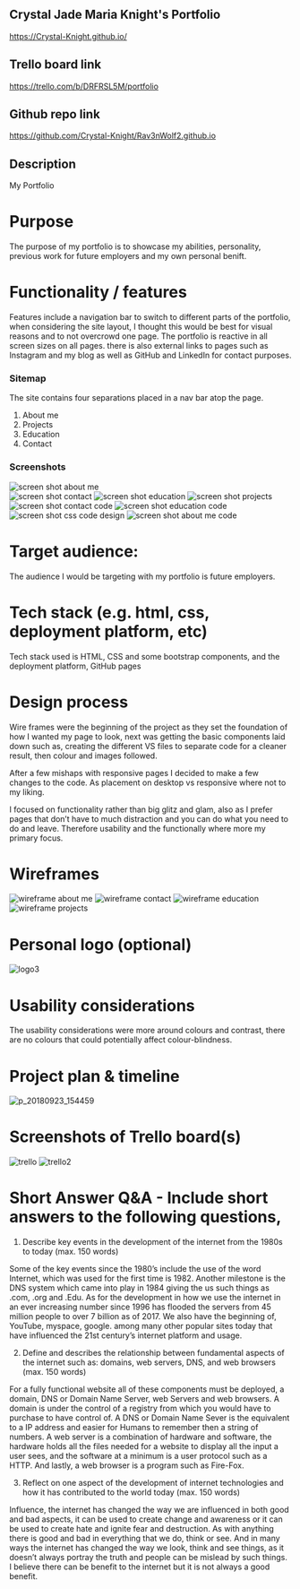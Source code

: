 ## Crystal Jade Maria Knight's Portfolio 

https://Crystal-Knight.github.io/



## Trello board link 

https://trello.com/b/DRFRSL5M/portfolio

## Github repo link 
https://github.com/Crystal-Knight/Rav3nWolf2.github.io


## Description
My Portfolio


# Purpose
The purpose of my portfolio is to showcase my abilities, personality, previous work for future employers and my own personal benift. 


# Functionality / features
Features include a navigation bar to switch to different parts of the portfolio, when considering the site layout, I thought this would be best for visual reasons and to not overcrowd one page.
The portfolio is reactive in all screen sizes on all pages. 
there is also external links to pages such as Instagram and my blog as well as GitHub and LinkedIn for contact purposes.


### Sitemap

The site contains four separations placed in a nav bar atop the page.

1. About me
2. Projects
3. Education
4. Contact
 



### Screenshots
![screen shot about me](https://user-images.githubusercontent.com/42673737/45924262-39e5b380-bf3f-11e8-91c4-3b31307d7ce1.PNG)   
![screen shot contact](https://user-images.githubusercontent.com/42673737/45924265-5eda2680-bf3f-11e8-8675-b44992192315.PNG)
![screen shot education](https://user-images.githubusercontent.com/42673737/45924270-7d402200-bf3f-11e8-8e15-e1c9fbd05dca.PNG)
![screen shot projects](https://user-images.githubusercontent.com/42673737/45924272-86c98a00-bf3f-11e8-9954-95fd18e6a380.PNG)   
![screen shot contact code](https://user-images.githubusercontent.com/42673737/45924264-54b82800-bf3f-11e8-86ce-9bc4e6cd9e71.PNG)
![screen shot education code](https://user-images.githubusercontent.com/42673737/45924268-731e2380-bf3f-11e8-8dc2-59bd0a84d64c.PNG)
![screen shot css code design](https://user-images.githubusercontent.com/42673737/45924267-68fc2500-bf3f-11e8-95bb-934682e3eeeb.PNG)
![screen shot about me code](https://user-images.githubusercontent.com/42673737/45924261-2a666a80-bf3f-11e8-902e-ccffd64dbc27.PNG)


# Target audience:
The audience I would be targeting with my portfolio is future employers.


# Tech stack (e.g. html, css, deployment platform, etc)
Tech stack used is HTML, CSS and some bootstrap components, and the deployment platform, GitHub pages


# Design process

Wire frames were the beginning of the project as they set the foundation of how I wanted my page to look, next was getting the basic components laid down such as, creating the different VS files to separate code for a cleaner result, then colour and images followed.

After a few mishaps with responsive pages I decided to make a few changes to the code. As placement on desktop vs responsive where not to my liking.

I focused on functionality rather than big glitz and glam, also as I prefer pages that don’t have to much distraction and you can do what you need to do and leave. Therefore usability and the functionally where more my primary focus.


#  Wireframes
![wireframe about me](https://user-images.githubusercontent.com/42673737/45924535-0bb7a200-bf46-11e8-8fa2-9126a75a7256.PNG)
![wireframe contact](https://user-images.githubusercontent.com/42673737/45924541-20943580-bf46-11e8-8b60-3e24a519432a.PNG)
![wireframe education](https://user-images.githubusercontent.com/42673737/45924544-2b4eca80-bf46-11e8-8ba6-cf5b89f3f6d5.PNG)
![wireframe projects](https://user-images.githubusercontent.com/42673737/45924546-330e6f00-bf46-11e8-8274-ef42ca20c332.PNG)


 


# Personal logo (optional)
![logo3](https://user-images.githubusercontent.com/42673737/45924342-0e63c880-bf41-11e8-9f65-7e495a9baab0.gif)



# Usability considerations

The usability considerations were more around colours and contrast, there are no colours that could potentially affect colour-blindness.



# Project plan & timeline
![p_20180923_154459](https://user-images.githubusercontent.com/42673737/45924625-41f62100-bf48-11e8-9597-ed2ea84f8eef.jpg)



# Screenshots of Trello board(s)
![trello](https://user-images.githubusercontent.com/42673737/45924317-76fe7580-bf40-11e8-87d2-5edf49cc0173.PNG)
![trello2](https://user-images.githubusercontent.com/42673737/45924319-85e52800-bf40-11e8-853b-57f6a6c197ff.PNG)



# Short Answer Q&A - Include short answers to the following questions,
1. Describe key events in the development of the internet from the 1980s to today (max. 150 words)

Some of the key events since the 1980’s include the use of the word Internet, which was used for the first time is 1982. Another milestone is the DNS system which came into play in 1984 giving the us such things as .com, .org and .Edu. 
As for the development in how we use the internet in an ever increasing number since 1996 has flooded the servers from 45 million people to over 7 billion as of 2017.
We also have the beginning of, YouTube, myspace, google. among many other popular sites today that have influenced the 21st century’s internet platform and usage.



2.  Define and describes the relationship between fundamental aspects of the internet such as: domains, web servers, DNS, and web browsers (max. 150 words)

For a fully functional website all of these components must be deployed, a domain, DNS or Domain Name Server, web Servers and web browsers. A domain is under the control of a registry from which you would have to purchase to have control of. A DNS or Domain Name Sever is the equivalent to a IP address and easier for Humans to remember then a string of numbers. A web server is a combination of hardware and software, the hardware holds all the files needed  for a website to display all the input a user sees, and the software at a minimum is a user protocol such as a HTTP. And lastly, a web browser is a program such as Fire-Fox. 

3.  Reflect on one aspect of the development of internet technologies and how it has contributed to the world today (max. 150 words)

Influence, the internet has changed the way we are influenced in both good and bad aspects, it can be used to create change and awareness or it can be used to create hate and ignite fear and destruction. As with anything there is good and bad in everything that we do, think or see. 
And in many ways the internet has changed the way we look, think and see things, as it doesn’t always portray the truth and people can be mislead by such things. I believe there can be benefit to the internet but it is not always a good benefit.

